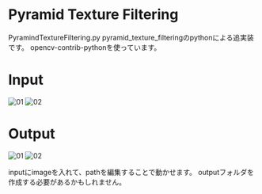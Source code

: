 ﻿# Pyramid Texture Filtering

PyramindTextureFiltering.py
pyramid_texture_filteringのpythonによる追実装です。
opencv-contrib-pythonを使っています。

# Input
![01](https://github.com/user-attachments/assets/f14a7141-9827-43a0-b883-6d2b268e586a)
![02](https://github.com/user-attachments/assets/f2dd45fb-16e0-42e9-845a-be012d4fba7a)


# Output
![01](https://github.com/user-attachments/assets/a98f4d60-e013-4e3b-984a-31a1546b3802)
![02](https://github.com/user-attachments/assets/be557883-9537-4184-87b0-4de222a3436b)

inputにimageを入れて、pathを編集することで動かせます。
outputフォルダを作成する必要があるかもしれません。
